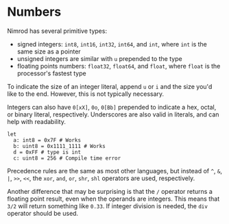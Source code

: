 # Numbers

Nimrod has several primitive types:

* signed integers: `int8`, `int16`, `int32`, `int64`, and `int`, where `int` is the same size as a pointer
* unsigned integers are similar with `u` prepended to the type
* floating points numbers: `float32`, `float64`, and `float`, where `float` is the processor's fastest type

To indicate the size of an integer literal, append `u` or `i` and the size you'd like to the end. However, this is not typically necessary.

Integers can also have `0[xX]`, `0o`, `0[Bb]` prepended to indicate a hex, octal, or binary literal, respectively. Underscores are also valid in literals, and can help with readability.

~~~ nimrod
let
  a: int8 = 0x7F # Works
  b: uint8 = 0x1111_1111 # Works
  d = 0xFF # type is int
  c: uint8 = 256 # Compile time error
~~~

Precedence rules are the same as most other languages, but instead of `^`, `&`, `|`, `>>`, `<<`, the `xor`, `and`, `or`, `shr`, `shl` operators are used, respectively.

Another difference that may be surprising is that the `/` operator returns a floating point result, even when the operands are integers. This means that `3/2` will return something like `0.33`. If integer division is needed, the `div` operator should be used.